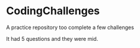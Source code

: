 # CodingChallenges
A practice repository too complete a few challenges

It had 5 questions and they were mid.
